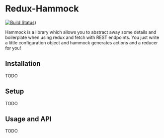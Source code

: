 # Redux-Hammock

[![Build
Status](https://travis-ci.org/mitodl/redux-hammock.svg?branch=master)](https://travis-ci.org/mitodl/redux-hammock))

Hammock is a library which allows you to abstract away some details and
boilerplate when using redux and fetch with REST endpoints. You just write
a little configuration object and hammock generates actions and a reducer
for you!

## Installation

TODO

## Setup

TODO

## Usage and API

TODO

